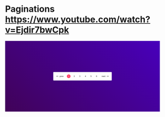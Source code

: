 # Paginations https://www.youtube.com/watch?v=Ejdir7bwCpk
<p align="center">
  <img src="preview.png" alt="preview del proyecto"  width="1600">
</p>